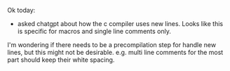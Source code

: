 Ok today:
- asked chatgpt about how  the c compiler uses new lines. Looks like
this is specific for macros and single line comments only.

I'm wondering if there needs to be a precompilation step for handle new lines, but this might
not be desirable. e.g. multi line comments for the most part should keep their white spacing.